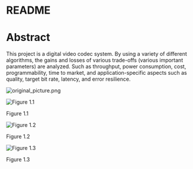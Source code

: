 # README

# Abstract

This project is a digital video codec system. By using a variety of different algorithms, the gains and losses of various trade-offs (various important parameters) are analyzed. Such as throughput, power consumption, cost, programmability, time to market, and application-specific aspects such as quality, target bit rate, latency, and error resilience.

![original_picture.png](README%20cb6fef93123d440296c81e0a6c2db689/original_picture.png)

![Figure 1.1](figure11.png)

Figure 1.1

![Figure 1.2](figure12.png)

Figure 1.2

![Figure 1.3](figure13.png)

Figure 1.3